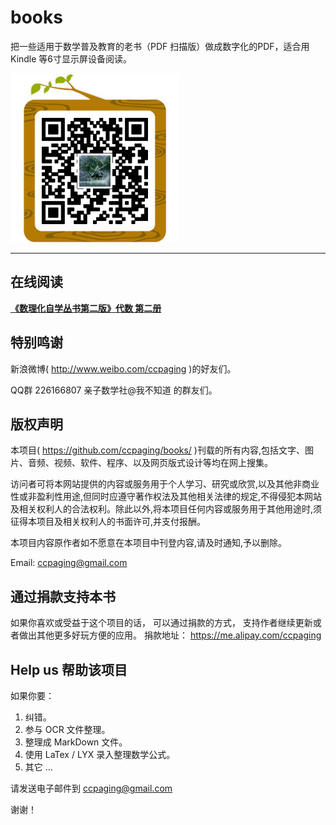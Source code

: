books
=====

把一些适用于数学普及教育的老书（PDF 扫描版）做成数字化的PDF，适合用 Kindle 等6寸显示屏设备阅读。

![image](images/qrc.png) 

----

在线阅读
----

[**《数理化自学丛书第二版》代数 第二册**](http://ccpaging.github.io/books/Algebra2/00-index.html)

特别鸣谢
----

新浪微博( <http://www.weibo.com/ccpaging> )的好友们。

QQ群 226166807 亲子数学社@我不知道 的群友们。

版权声明
----
本项目( <https://github.com/ccpaging/books/> )刊载的所有内容,包括文字、图片、音频、视频、软件、程序、以及网页版式设计等均在网上搜集。

访问者可将本网站提供的内容或服务用于个人学习、研究或欣赏,以及其他非商业性或非盈利性用途,但同时应遵守著作权法及其他相关法律的规定,不得侵犯本网站及相关权利人的合法权利。除此以外,将本项目任何内容或服务用于其他用途时,须征得本项目及相关权利人的书面许可,并支付报酬。

本项目内容原作者如不愿意在本项目中刊登内容,请及时通知,予以删除。

Email: <ccpaging@gmail.com>

通过捐款支持本书
----
如果你喜欢或受益于这个项目的话， 可以通过捐款的方式， 支持作者继续更新或者做出其他更多好玩方便的应用。 
捐款地址： <https://me.alipay.com/ccpaging>

Help us 帮助该项目
----
如果你要：

1. 纠错。
2. 参与 OCR 文件整理。
3. 整理成 MarkDown 文件。
4. 使用 LaTex / LYX 录入整理数学公式。
5. 其它 ...

请发送电子邮件到 <ccpaging@gmail.com>

谢谢！

